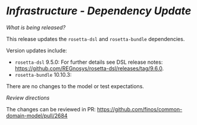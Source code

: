 # _Infrastructure - Dependency Update_

_What is being released?_

This release updates the `rosetta-dsl` and `rosetta-bundle` dependencies.

Version updates include:
- `rosetta-dsl` 9.5.0: For further details see DSL release notes: https://github.com/REGnosys/rosetta-dsl/releases/tag/9.6.0.
- `rosetta-bundle` 10.10.3: 

There are no changes to the model or test expectations.

_Review directions_

The changes can be reviewed in PR: https://github.com/finos/common-domain-model/pull/2684 
